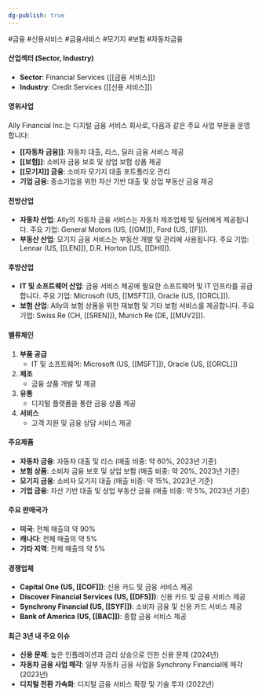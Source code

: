 ```yaml
---
dg-publish: true
---
```

#금융 #신용서비스 #금융서비스 #모기지 #보험 #자동차금융


#### 산업섹터 (Sector, Industry)

- **Sector**: Financial Services ([[금융 서비스]])
- **Industry**: Credit Services ([[신용 서비스]])

#### 영위사업

Ally Financial Inc.는 디지털 금융 서비스 회사로, 다음과 같은 주요 사업 부문을 운영합니다:

- **[[자동차 금융]]**: 자동차 대출, 리스, 딜러 금융 서비스 제공
- **[[보험]]**: 소비자 금융 보호 및 상업 보험 상품 제공
- **[[모기지]] 금융**: 소비자 모기지 대출 포트폴리오 관리
- **기업 금융**: 중소기업을 위한 자산 기반 대출 및 상업 부동산 금융 제공

#### 전방산업

- **자동차 산업**: Ally의 자동차 금융 서비스는 자동차 제조업체 및 딜러에게 제공됩니다. 주요 기업: General Motors (US, [[GM]]), Ford (US, [[F]]).
- **부동산 산업**: 모기지 금융 서비스는 부동산 개발 및 관리에 사용됩니다. 주요 기업: Lennar (US, [[LEN]]), D.R. Horton (US, [[DHI]]).

#### 후방산업

- **IT 및 소프트웨어 산업**: 금융 서비스 제공에 필요한 소프트웨어 및 IT 인프라를 공급합니다. 주요 기업: Microsoft (US, [[MSFT]]), Oracle (US, [[ORCL]]).
- **보험 산업**: Ally의 보험 상품을 위한 재보험 및 기타 보험 서비스를 제공합니다. 주요 기업: Swiss Re (CH, [[SREN]]), Munich Re (DE, [[MUV2]]).

#### 밸류체인

1. **부품 공급**
    - IT 및 소프트웨어: Microsoft (US, [[MSFT]]), Oracle (US, [[ORCL]])
2. **제조**
    - 금융 상품 개발 및 제공
3. **유통**
    - 디지털 플랫폼을 통한 금융 상품 제공
4. **서비스**
    - 고객 지원 및 금융 상담 서비스 제공

#### 주요제품

- **자동차 금융**: 자동차 대출 및 리스 (매출 비중: 약 60%, 2023년 기준)
- **보험 상품**: 소비자 금융 보호 및 상업 보험 (매출 비중: 약 20%, 2023년 기준)
- **모기지 금융**: 소비자 모기지 대출 (매출 비중: 약 15%, 2023년 기준)
- **기업 금융**: 자산 기반 대출 및 상업 부동산 금융 (매출 비중: 약 5%, 2023년 기준)

#### 주요 판매국가

- **미국**: 전체 매출의 약 90%
- **캐나다**: 전체 매출의 약 5%
- **기타 지역**: 전체 매출의 약 5%

#### 경쟁업체

- **Capital One (US, [[COF]])**: 신용 카드 및 금융 서비스 제공
- **Discover Financial Services (US, [[DFS]])**: 신용 카드 및 금융 서비스 제공
- **Synchrony Financial (US, [[SYF]])**: 소비자 금융 및 신용 카드 서비스 제공
- **Bank of America (US, [[BAC]])**: 종합 금융 서비스 제공

#### 최근 3년 내 주요 이슈

- **신용 문제**: 높은 인플레이션과 금리 상승으로 인한 신용 문제 (2024년)
- **자동차 금융 사업 매각**: 일부 자동차 금융 사업을 Synchrony Financial에 매각 (2023년)
- **디지털 전환 가속화**: 디지털 금융 서비스 확장 및 기술 투자 (2022년)